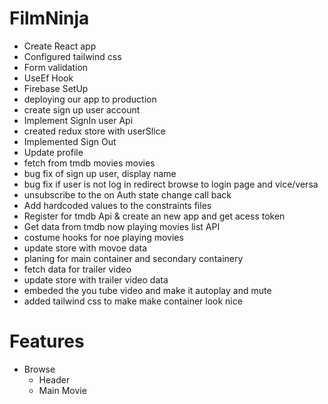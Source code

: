 # FilmNinja

- Create React app
- Configured tailwind css 
- Form validation 
- UseEf Hook
- Firebase SetUp
- deploying our app to production
- create sign up user account
- Implement SignIn user Api
- created redux store with userSlice
- Implemented Sign Out 
- Update profile
-  fetch from tmdb movies movies
- bug fix of sign up user, display name
- bug fix if user is not log in redirect browse to login page and vice/versa
- unsubscribe to the on Auth state change call back
- Add hardcoded values to the constraints files
- Register for tmdb Api & create an new app and get acess token
- Get data from tmdb now playing movies list API
- costume hooks for noe playing movies
- update store with movoe data
- planing for main container and secondary containery
- fetch data for trailer video
- update store with trailer video data
- embeded the you tube video and make it autoplay and mute
- added tailwind css to make make container look nice



# Features

- Browse
  - Header
  - Main Movie
     